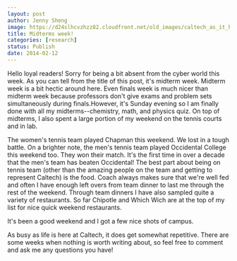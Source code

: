 ```yaml
---
layout: post
author: Jenny Sheng
image: https://d24slhcvzhzz82.cloudfront.net/old_images/caltech_as_it_happens/6a0105349b8251970b01a3fcb90c8a970b.jpg
title: Midterms week!
categories: [research]
status: Publish
date: 2014-02-12
---
```


Hello loyal readers! Sorry for being a bit absent from the cyber world this week. As you can tell from the title of this post, it's midterm week. Midterm week is a bit hectic around here. Even finals week is much nicer than midterm week because professors don't give exams and problem sets simultaneously during finals.However, it's Sunday evening so I am finally done with all my midterms--chemistry, math, and physics quiz. On top of midterms, I also spent a large portion of my weekend on the tennis courts and in lab.

The women's tennis team played Chapman this weekend. We lost in a tough battle. On a brighter note, the men's tennis team played Occidental College this weekend too. They won their match. It's the first time in over a decade that the men's team has beaten Occidental! The best part about being on tennis team (other than the amazing people on the team and getting to represent Caltech) is the food. Coach always makes sure that we're well fed and often I have enough left overs from team dinner to last me through the rest of the weekend. Through team dinners I have also sampled quite a variety of restaurants. So far Chipotle and Which Wich are at the top of my list for nice quick weekend restaurants.

It's been a good weekend and I got a few nice shots of campus.

As busy as life is here at Caltech, it does get somewhat repetitive. There are some weeks when nothing is worth writing about, so feel free to comment and ask me any questions you have!
